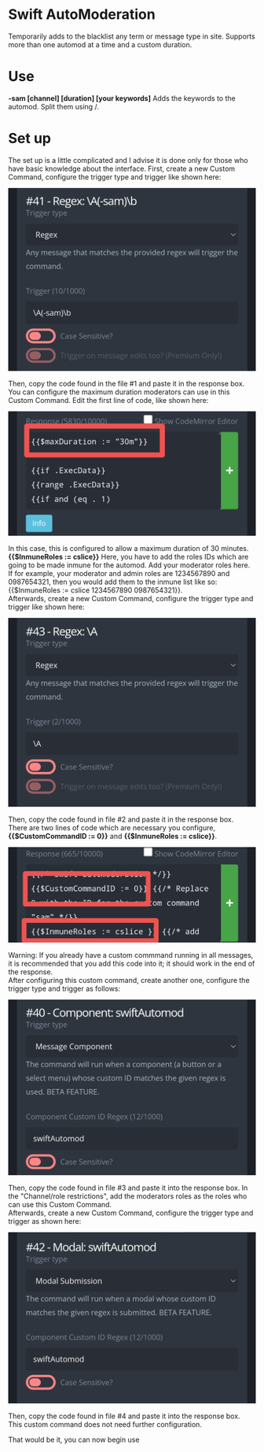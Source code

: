 # Swift AutoModeration 
Temporarily adds to the blacklist any term or message type in site. Supports more than one automod at a time and a custom duration.  

# Use
**-sam [channel] [duration] [your keywords]** Adds the keywords to the automod. Split them using /.  

# Set up  
The set up is a little complicated and I advise it is done only for those who have basic knowledge about the interface. First, create a new Custom Command, configure the trigger type and trigger like shown here:  

![image](../ignore/swiftAutomod1.png)  

Then, copy the code found in the file #1 and paste it in the response box.  
You can configure the maximum duration moderators can use in this Custom Command. Edit the first line of code, like shown here:  

![image](../ignore/swiftAutomod2.png)  

In this case, this is configured to allow a maximum duration of 30 minutes.  
**{{$InmuneRoles := cslice}}** Here, you have to add the roles IDs which are going to be made inmune for the automod. Add your moderator roles here. If for example, your moderator and admin roles are 1234567890 and 0987654321, then you would add them to the inmune list like so: {{$InmuneRoles := cslice 1234567890 0987654321}}.  
Afterwards, create a new Custom Command, configure the trigger type and trigger like shown here:  

![image](../ignore/swiftAutomod3.png)  

Then, copy the code found in file #2 and paste it in the response box.  
There are two lines of code which are necessary you configure, **{{$CustomCommandID := 0}}** and **{{$InmuneRoles := cslice}}**.  

![image](../ignore/swiftAutomod4.png)  

Warning: If you already have a custom commmand running in all messages, it is recommended that you add this code into it; it should work in the end of the response.  
After configuring this custom command, create another one, configure the trigger type and trigger as follows:  

![image](../ignore/swiftAutomod6.png) 

Then, copy the code found in file #3 and paste it into the response box. In the "Channel/role restrictions", add the moderators roles as the roles who can use this Custom Command.  
Afterwards, create a new Custom Command, configure the trigger type and trigger as shown here:  

![image](../ignore/swiftAutomod7.png)  

Then, copy the code found in file #4 and paste it into the response box. This custom command does not need further configuration.

That would be it, you can now begin use

